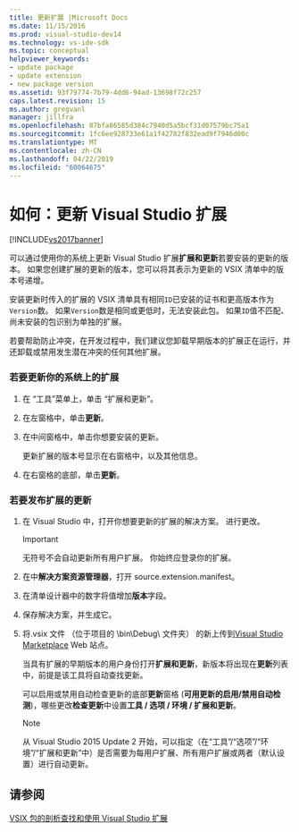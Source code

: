 ```yaml
---
title: 更新扩展 |Microsoft Docs
ms.date: 11/15/2016
ms.prod: visual-studio-dev14
ms.technology: vs-ide-sdk
ms.topic: conceptual
helpviewer_keywords:
- update package
- update extension
- new package version
ms.assetid: 93f79774-7b79-4dd6-94ad-13698f72c257
caps.latest.revision: 15
ms.author: gregvanl
manager: jillfra
ms.openlocfilehash: 87bfa86585d384c7940d5a5bcf31d07579bc75a1
ms.sourcegitcommit: 1fc6ee928733e61a1f42782f832ead9f7946d00c
ms.translationtype: MT
ms.contentlocale: zh-CN
ms.lasthandoff: 04/22/2019
ms.locfileid: "60064675"
---
```

# <a name="how-to-update-a-visual-studio-extension"></a>如何：更新 Visual Studio 扩展
[!INCLUDE[vs2017banner](../includes/vs2017banner.md)]

可以通过使用你的系统上更新 Visual Studio 扩展**扩展和更新**若要安装的更新的版本。 如果您创建扩展的更新的版本，您可以将其表示为更新的 VSIX 清单中的版本号递增。

 安装更新时传入的扩展的 VSIX 清单具有相同`ID`已安装的证书和更高版本作为`Version`数。 如果`Version`数是相同或更低时，无法安装此包。 如果`ID`值不匹配、 尚未安装的包识别为单独的扩展。

 若要帮助防止冲突，在开发过程中，我们建议您卸载早期版本的扩展正在运行，并还卸载或禁用发生潜在冲突的任何其他扩展。

### <a name="to-update-an-extension-on-your-system"></a>若要更新你的系统上的扩展

1. 在  “工具”菜单上，单击 “扩展和更新”。

2. 在左窗格中，单击**更新**。

3. 在中间窗格中，单击你想要安装的更新。

     更新扩展的版本号显示在右窗格中，以及其他信息。

4. 在右窗格的底部，单击**更新**。

### <a name="to-publish-an-update-of-an-extension"></a>若要发布扩展的更新

1. 在 Visual Studio 中，打开你想要更新的扩展的解决方案。 进行更改。

    > [!IMPORTANT]
    >  无符号不会自动更新所有用户扩展。 你始终应登录你的扩展。

2. 在中**解决方案资源管理器**，打开 source.extension.manifest。

3. 在清单设计器中的数字将值增加**版本**字段。

4. 保存解决方案，并生成它。

5. 将.vsix 文件 （位于项目的 \bin\Debug\ 文件夹） 的新上传到[Visual Studio Marketplace](https://marketplace.visualstudio.com/) Web 站点。

     当具有扩展的早期版本的用户身份打开**扩展和更新**，新版本将出现在**更新**列表中，前提是该工具将自动查找更新。

     可以启用或禁用自动检查更新的底部**更新**窗格 (**可用更新的启用/禁用自动检测**)，哪些更改**检查更新**中设置**工具 / 选项 / 环境 / 扩展和更新**。

    > [!NOTE]
    >  从 Visual Studio 2015 Update 2 开始，可以指定（在“工具”/“选项”/“环境”/“扩展和更新”中）是否需要为每用户扩展、所有用户扩展或两者（默认设置）进行自动更新。

## <a name="see-also"></a>请参阅
 [VSIX 包的剖析](../extensibility/anatomy-of-a-vsix-package.md)[查找和使用 Visual Studio 扩展](../ide/finding-and-using-visual-studio-extensions.md)
